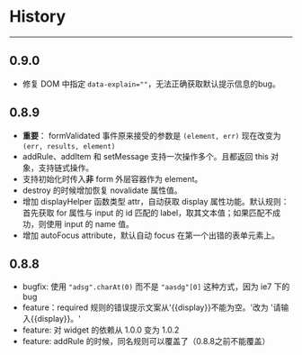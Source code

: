 # History

---

## 0.9.0

*   修复 DOM 中指定 `data-explain=""`，无法正确获取默认提示信息的bug。

## 0.8.9

*   **重要**： formValidated 事件原来接受的参数是 `(element, err)` 现在改变为 `(err, results, element)`
*   addRule、addItem 和 setMessage 支持一次操作多个。且都返回 this 对象，支持链式操作。
*   支持初始化时传入**非** form 外层容器作为 element。
*   destroy 的时候增加恢复 novalidate 属性值。
*   增加 displayHelper 函数类型 attr，自动获取 display 属性功能。默认规则：首先获取 for 属性与 input 的 id 匹配的 label，取其文本值；如果匹配不成功，则使用 input 的 name 值。
*   增加 autoFocus attribute，默认自动 focus 在第一个出错的表单元素上。

## 0.8.8

*   bugfix: 使用 `"adsg".charAt(0)` 而不是 `"aasdg"[0]` 这种方式，因为 ie7 下的 bug
*   feature：required 规则的错误提示文案从'{{display}}不能为空。'改为 '请输入{{display}}。'
*   feature: 对 widget 的依赖从 1.0.0 变为 1.0.2
*   feature: addRule 的时候，同名规则可以覆盖了（0.8.8之前不能覆盖）
